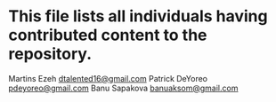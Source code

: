 # This file lists all individuals having contributed content to the repository.

Martins Ezeh <dtalented16@gmail.com>
Patrick DeYoreo <pdeyoreo@gmail.com>
Banu Sapakova <banuaksom@gmail.com>
